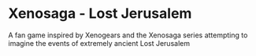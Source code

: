 # Xenosaga - Lost Jerusalem
A fan game inspired by Xenogears and the Xenosaga series attempting to imagine the events of extremely ancient Lost Jerusalem
